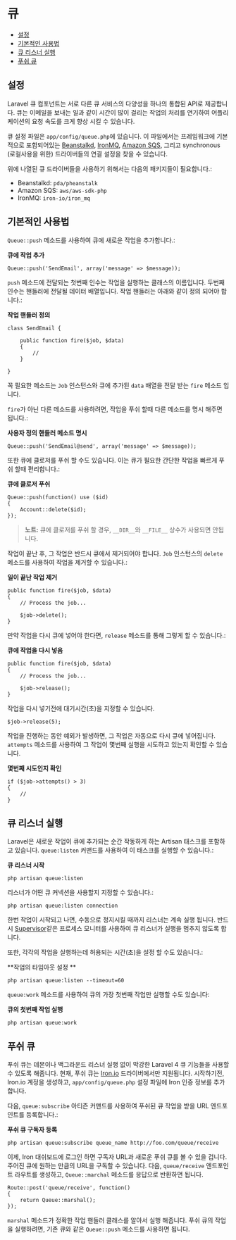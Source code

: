 # 큐

- [설정](#configuration)
- [기본적인 사용법](#basic-usage)
- [큐 리스너 실행](#running-the-queue-listener)
- [푸쉬 큐](#push-queues)

<a name="configuration"></a>
## 설정

Laravel 큐 컴포넌트는 서로 다른 큐 서비스의 다양성을 하나의 통합된 API로 제공합니다. 큐는 이메일을 보내는 일과 같이 시간이 많이 걸리는 작업의 처리를 연기하여 어플리케이션의 요청 속도를 크게 향상 시킬 수 있습니다.

큐 설정 파일은 `app/config/queue.php`에 있습니다. 이 파일에서는 프레임워크에 기본적으로 포함되어있는 [Beanstalkd](http://kr.github.com/beanstalkd), [IronMQ](http://iron.io), [Amazon SQS](http://aws.amazon.com/sqs), 그리고 synchronous (로컬사용을 위한) 드라이버들의 연결 설정을 찾을 수 있습니다.

위에 나열된 큐 드라이버들을 사용하기 위해서는 다음의 패키지들이 필요합니다.:

- Beanstalkd: `pda/pheanstalk`
- Amazon SQS: `aws/aws-sdk-php`
- IronMQ: `iron-io/iron_mq`

<a name="basic-usage"></a>
## 기본적인 사용법

`Queue::push` 메소드를 사용하여 큐에 새로운 작업을 추가합니다.:

**큐에 작업 추가**

    Queue::push('SendEmail', array('message' => $message));

`push` 메소드에 전달되는 첫번째 인수는 작업을 실행하는 클래스의 이름입니다. 두번째 인수는 핸들러에 전달될 데이터 배열입니다. 작업 핸들러는 아래와 같이 정의 되어야 합니다.:

**작업 핸들러 정의**

	class SendEmail {

		public function fire($job, $data)
		{
			//
		}

	}

꼭 필요한 메소드는 `Job` 인스턴스와 큐에 추가된 `data` 배열을 전달 받는 `fire` 메소드 입니다.

`fire`가 아닌 다른 메소드를 사용하려면, 작업을 푸쉬 할때 다른 메소드를 명시 해주면 됩니다.:

**사용자 정의 핸들러 메소드 명시**

	Queue::push('SendEmail@send', array('message' => $message));

또한 큐에 클로저를 푸쉬 할 수도 있습니다. 이는 큐가 필요한 간단한 작업을 빠르게 푸쉬 할때 편리합니다.:

**큐에 클로저 푸쉬**

	Queue::push(function() use ($id)
	{
		Account::delete($id);
	});

> **노트:** 큐에 클로저를 푸쉬 할 경우, `__DIR__`와 `__FILE__` 상수가 사용되면 안됩니다.

작업이 끝난 후, 그 작업은 반드시 큐에서 제거되어야 합니다. `Job` 인스턴스의 `delete` 메소드를 사용하여 작업을 제거할 수 있습니다.:

**일이 끝난 작업 제거**

	public function fire($job, $data)
	{
		// Process the job...

		$job->delete();
	}

만약 작업을 다시 큐에 넣어야 한다면, `release` 메소드를 통해 그렇게 할 수 있습니다.:

**큐에 작업을 다시 넣음**

	public function fire($job, $data)
	{
		// Process the job...

		$job->release();
	}

작업을 다시 넣기전에 대기시간(초)을 지정할 수 있습니다.

	$job->release(5);

작업을 진행하는 동안 예외가 발생하면, 그 작업은 자동으로 다시 큐에 넣어집니다. `attempts` 메소드를 사용하여 그 작업이 몇번째 실행을 시도하고 있는지 확인할 수 있습니다.

**몇번째 시도인지 확인**

	if ($job->attempts() > 3)
	{
		//
	}

<a name="running-the-queue-listener"></a>
## 큐 리스너 실행

Laravel은 새로운 작업이 큐에 추가되는 순간 작동하게 하는 Artisan 태스크를 포함하고 있습니다. `queue:listen` 커맨드를 사용하여 이 태스크를 실행할 수 있습니다.:

**큐 리스너 시작**

	php artisan queue:listen

리스너가 어떤 큐 커넥션을 사용할지 지정할 수 있습니다.:

	php artisan queue:listen connection

한번 작업이 시작되고 나면, 수동으로 정지시킬 때까지 리스너는 계속 실행 됩니다. 반드시 [Supervisor](http://supervisord.org/)같은 프로세스 모니터를 사용하여 큐 리스너가 실행을 멈추지 않도록 합니다.

또한, 각각의 작업을 실행하는데 허용되는 시간(초)을 설정 할 수도 있습니다.:

**작업의 타임아웃 설정 **

	php artisan queue:listen --timeout=60

`queue:work` 메소드를 사용하여 큐의 가장 첫번째 작업만 실행할 수도 있습니다:

**큐의 첫번째 작업 실행**

	php artisan queue:work

<a name="push-queues"></a>
## 푸쉬 큐

푸쉬 큐는 데몬이나 백그라운드 리스너 실행 없이 막강한 Laravel 4 큐 기능들을 사용할 수 있도록 해줍니다. 현재, 푸쉬 큐는 [Iron.io](http://iron.io) 드라이버에서만 지원됩니다. 시작하기전, Iron.io 계정을 생성하고, `app/config/queue.php` 설정 파일에 Iron 인증 정보를 추가합니다.

다음, `queue:subscribe` 아티즌 커맨드를 사용하여 푸쉬된 큐 작업을 받을 URL 엔드포인트를 등록합니다.:

**푸쉬 큐 구독자 등록**

	php artisan queue:subscribe queue_name http://foo.com/queue/receive

이제, Iron 대쉬보드에 로그인 하면 구독자 URL과 새로운 푸쉬 큐를 볼 수 있을 겁니다. 주어진 큐에 원하는 만큼의 URL을 구독할 수 있습니다. 다음, `queue/receive` 엔드포인트 라우트를 생성하고, `Queue::marchal` 메소드를 응답으로 반환하면 됩니다.

	Route::post('queue/receive', function()
	{
		return Queue::marshal();
	});

`marshal` 메소드가 정확한 작업 핸들러 클래스를 알아서 실행 해줍니다. 푸쉬 큐의 작업을 실행하려면, 기존 큐와 같은 `Queue::push` 메소드를 사용하면 됩니다.